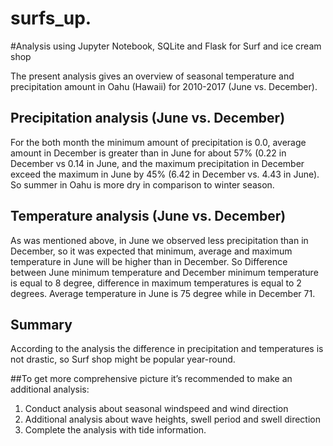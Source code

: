 # surfs_up.
#Analysis using Jupyter Notebook, SQLite and Flask for Surf and ice cream shop

The present analysis gives an overview of seasonal temperature and precipitation amount in Oahu (Hawaii) for 2010-2017 (June vs. December). 

## Precipitation analysis (June vs. December)

For the both month the minimum amount of precipitation is 0.0, average amount in December is greater than in June for about 57% (0.22 in December vs 0.14 in June, and the maximum precipitation in December exceed the maximum in June by 45% (6.42 in December vs. 4.43 in June). So summer in Oahu is more dry in comparison to winter season. 

## Temperature analysis (June vs. December)

As was mentioned above, in June we observed less precipitation than in December, so it was expected that minimum, average and maximum temperature in June will be higher than in December. So Difference between June minimum temperature and December minimum temperature is equal to 8 degree, difference in maximum temperatures is equal to 2 degrees. 
Average temperature in June is 75 degree while in December 71.

## Summary 

According to the analysis the difference in precipitation and temperatures is not drastic, so Surf shop might be popular year-round. 

##To get more comprehensive picture it’s recommended to make an additional analysis:

1.	Conduct analysis about seasonal windspeed and wind direction
2.	Additional analysis about wave heights, swell period and swell direction
3.	Complete the analysis with tide information.


